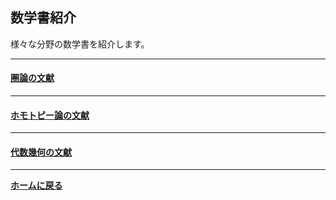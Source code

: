 <script type="text/x-mathjax-config">
MathJax.Hub.Config({
  tex2jax: {
    inlineMath: [['$','$'], ['\\(','\\)']],
    processEscapes: true
  },
  CommonHTML: { matchFontHeight: false },
  displayAlign: "left",
  displayIndent: "2em"
});
</script>
<script async src="https://cdnjs.cloudflare.com/ajax/libs/mathjax/2.7.0/MathJax.js?config=TeX-AMS_CHTML"></script>


## **数学書紹介**
様々な分野の数学書を紹介します。



---
#### [圏論の文献](/posts/20190915)



---
#### [ホモトピー論の文献](/posts/20190731)



---
#### [代数幾何の文献](/posts/20190506)


---

**[ホームに戻る](/index)**